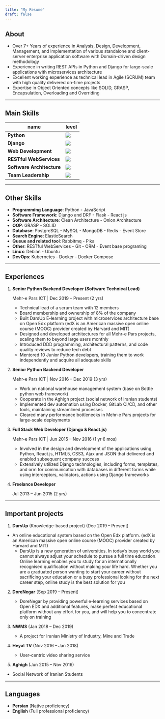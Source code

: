 ```yaml
---
title: "My Resume"
draft: false
---
```


## About

- Over 7+ Years of experience in Analysis, Design, Development, Management, and Implementation of various standalone and client-server enterprise application software with Domain-driven design methodology
- Experience in writing REST APIs in Python and Django for large-scale applications with microservices architecture
- Excellent working experience as technical lead in Agile (SCRUM) team with high quality delivered on-time projects
- Expertise in Object Oriented concepts like SOLID, GRASP, Encapsulation, Overloading and Overriding

---

## Main Skills

| name       | level               |
| ---------- | ------------------- |
| **Python** | ![](/img/skill_5.png) |
| **Django** | ![](/img/skill_5.png) |
| **Web Development** | ![](/img/skill_5.png) |
| **RESTful WebServices** | ![](/img/skill_5.png) |
| **Software Architecture** | ![](/img/skill_4.png) |
| **Team Leadership** | ![](/img/skill_3.png) |

---

## Other Skills

- **Programming Language**: Python - JavaScript
- **Software Framework**: Django and DRF - Flask - React js
- **Software Architecture**: Clean Architecture - Onion Architecture
- **OOP**: GRASP - SOLID
- **Database**: PostgreSQL - MySQL - MongoDB - Redis - Event Store
- **Search Engine**: ElasticSearch
- **Queue and related tool**: Rabbitmq - Pika
- **Other**: RESTful WebServices - Git - ORM - Event base programing
- **Linux**: Debian - Ubuntu
- **DevOps**: Kubernetes - Docker - Docker Compose

---

## Experiences

1. **Senior Python Backend Developer (Software Technical Lead)**

   Mehr-e Pars ICT | Dec 2019 – Present (2 yrs)

   - Technical lead of a scrum team with 12 members
   - Board membership and ownership of 8% of the company
   - Built DarsUp E-learning project with microservices architecture base on Open Edx platform (edX is an American massive open online course (MOOC) provider created by Harvard and MIT)
   - Designed and developed architectures for all Mehr-e Pars projects, scaling them to beyond large users monthly
   - Introduced DDD programming, architectural patterns, and code quality reviews to reduce tech debt
   - Mentored 10 Junior Python developers, training them to work independently and acquire all adequate skills
   
2. **Senior Python Backend Developer**

   Mehr-e Pars ICT | Nov 2016 – Dec 2019 (3 yrs)

   - Work on national warehouse management system (base on Bottle python web framework)
   - Cooperate in the Aghigh project (social network of iranian students)
   - Implemented dev automation using Docker, GitLab CI/CD, and other tools, maintaining streamlined processes
   - Cleared many performance bottlenecks in Mehr-e Pars projects for large-scale deployments
   
3. **Full Stack Web Developer (Django & React.js)**

   Mehr-e Pars ICT | Jun 2015 – Nov 2016 (1 yr 6 mos)

   - Involved in the design and development of the applications using Python, React.js, HTML5, CSS3, Ajax and JSON that delivered and enabled subsequent company success
   - Extensively utilized Django technologies, including forms, templates, and orm for communication with databases in different forms while using interceptors, validators, actions using Django frameworks
   
4. **Freelance Developer**

   Jul 2013 – Jun 2015 (2 yrs)

---

## Important projects

1. **DarsUp** (Knowledge-based project) (Dec 2019 – Present)
- An online educational system based on the Open Edx platform. (edX is an American massive open online course (MOOC) provider created by Harvard and MIT)
   - DarsUp is a new generation of universities. In today’s busy world you cannot always adjust your schedule to pursue a full time education. Online learning enables you to study for an internationally recognised qualification without making your life hard. Whether you are a graduated person wanting to start your career without sacrificing your education or a busy professional looking for the next career step, online study is the best solution for you

2. **DoreNegar** (Sep 2019 – Present)

   - DoreNegar by providing powerful e-learning services based on Open EDX and additional features, make perfect educational platform without any effort for you, and will help you to concentrate only on training

3. **NWMS** (Jan 2018 – Dec 2019)

   - A project for Iranian Ministry of Industry, Mine and Trade

4. **Heyat TV** (Nov 2016 – Jan 2018)

   - User-centric video sharing service

5. **Aghigh** (Jun 2015 – Nov 2016)
- Social Network of Iranian Students

---

## Languages

- **Persian** (Native proficiency)
- **English** (Full professional proficiency)